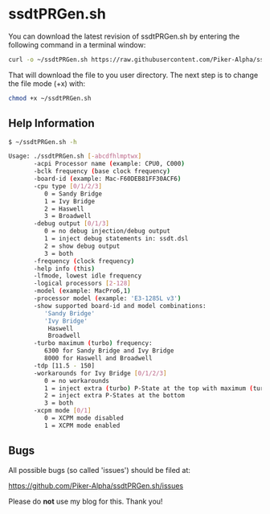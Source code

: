 ssdtPRGen.sh
============

You can download the latest revision of ssdtPRGen.sh by entering the following command in a terminal window:

``` sh
curl -o ~/ssdtPRGen.sh https://raw.githubusercontent.com/Piker-Alpha/ssdtPRGen.sh/master/ssdtPRGen.sh
```

That will download the file to you user directory. The next step is to change the file mode (+x) with:
 
``` sh
chmod +x ~/ssdtPRGen.sh
```

Help Information
----------------

``` sh
$ ~/ssdtPRGen.sh -h

Usage: ./ssdtPRGen.sh [-abcdfhlmptwx]
       -acpi Processor name (example: CPU0, C000)
       -bclk frequency (base clock frequency)
       -board-id (example: Mac-F60DEB81FF30ACF6)
       -cpu type [0/1/2/3]
          0 = Sandy Bridge
          1 = Ivy Bridge
          2 = Haswell
          3 = Broadwell
       -debug output [0/1/3]
          0 = no debug injection/debug output
          1 = inject debug statements in: ssdt.dsl
          2 = show debug output
          3 = both
       -frequency (clock frequency)
       -help info (this)
       -lfmode, lowest idle frequency
       -logical processors [2-128]
       -model (example: MacPro6,1)
       -processor model (example: 'E3-1285L v3')
       -show supported board-id and model combinations:
          'Sandy Bridge'
          'Ivy Bridge'
           Haswell
           Broadwell
       -turbo maximum (turbo) frequency:
          6300 for Sandy Bridge and Ivy Bridge
          8000 for Haswell and Broadwell
       -tdp [11.5 - 150]
       -workarounds for Ivy Bridge [0/1/2/3]
          0 = no workarounds
          1 = inject extra (turbo) P-State at the top with maximum (turbo) frequency + 1 MHz
          2 = inject extra P-States at the bottom
          3 = both
       -xcpm mode [0/1]
          0 = XCPM mode disabled
          1 = XCPM mode enabled
```

Bugs
----

All possible bugs (so called 'issues') should be filed at:

https://github.com/Piker-Alpha/ssdtPRGen.sh/issues

Please do **not** use my blog for this. Thank you!
